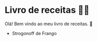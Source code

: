 # Livro de receitas :man_cook:

Olá! Bem vindo ao meu livro de receitas. :wave:

- Strogonoff de Frango
